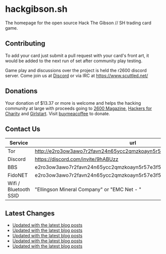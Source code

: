 # hackgibson.sh
The homepage for the open source Hack The Gibson // SH trading card game.


## Contributing

To add your card just submit a pull request with your card's front art, it would be added to the next run of set after community play testing.

Game play and discussions over the project is held the r2600 discord server. Come join us at [Discord](https://discord.com/invite/9hABUzz) or via IRC at https://www.scuttled.net/


## Donations

Your donation of $13.37 or more is welcome and helps the hacking community at large with proceeds going to [2600 Magazine](https://2600.com/), [Hackers for Charity](https://hackersforcharity.org) and [Girlstart](https://girlstart.org).  Visit [buymeacoffee](https://www.buymeacoffee.com/hackgibson.sh) to donate.


## Contact Us

Service | url
-|-
Tor | http://e2ro3ow3awo7r2favn24n65ycc2qmzkoayn5r57e3f56nvjwdcgg32ad.onion
Discord | https://discord.com/invite/9hABUzz
BBS | e2ro3ow3awo7r2favn24n65ycc2qmzkoayn5r57e3f56nvjwdcgg32ad.onion:23
FidoNET | e2ro3ow3awo7r2favn24n65ycc2qmzkoayn5r57e3f56nvjwdcgg32ad.onion:24554
Wifi / Bluetooth SSID | "Ellingson Mineral Company" or "EMC Net - <fidonet address>"

## Latest Changes
<!-- BLOG-POST-LIST:START -->
- [Updated with the latest blog posts](https://github.com/DFW2600/hackgibson.sh/commit/d56361cbc4c1bafabc988e9988f7da75fb5bcd57)
- [Updated with the latest blog posts](https://github.com/DFW2600/hackgibson.sh/commit/09a3be8344beee43aab23d3d06091c248502b2a6)
- [Updated with the latest blog posts](https://github.com/DFW2600/hackgibson.sh/commit/e9a37dc957aada71f38e0235bdf7ae4337f2fd68)
- [Updated with the latest blog posts](https://github.com/DFW2600/hackgibson.sh/commit/2f2deb7a78ec7dd80150756c51072454c24194c5)
- [Updated with the latest blog posts](https://github.com/DFW2600/hackgibson.sh/commit/c5a54b90b0c51158dc9d227fdeb8db12b5919b12)
<!-- BLOG-POST-LIST:END -->
